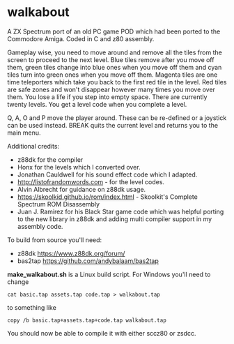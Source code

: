 # walkabout

A ZX Spectrum port of an old PC game POD which had been ported to the Commodore Amiga. Coded in C and z80 assembly.

Gameplay wise, you need to move around and remove all the tiles from the screen to proceed to the next level. Blue tiles remove after you move off them, green tiles change into blue ones when you move off them and cyan tiles turn into green ones when you move off them. Magenta tiles are one time teleporters which take you back to the first red tile in the level. Red tiles are safe zones and won't disappear however many times you move over them. You lose a life if you step into empty space. There are currently twenty levels. You get a level code when you complete a level.

Q, A, O and P move the player around. These can be re-defined or a joystick can be used instead. BREAK quits the current level and returns you to the main menu.

Additional credits:

* z88dk for the compiler
* Honx for the levels which I converted over.
* Jonathan Cauldwell for his sound effect code which I adapted.
* http://listofrandomwords.com - for the level codes.
* Alvin Albrecht for guidance on z88dk usage.
* https://skoolkid.github.io/rom/index.html - Skoolkit's Complete Spectrum ROM Disassembly
* Juan J. Ramirez for his Black Star game code which was helpful porting to the new library in z88dk and adding multi compiler support in my assembly code. 

To build from source you'll need:

* z88dk https://www.z88dk.org/forum/
* bas2tap https://github.com/andybalaam/bas2tap

**make_walkabout.sh** is a Linux build script. For Windows you'll need to change

`cat basic.tap assets.tap code.tap > walkabout.tap`

to something like

`copy /b basic.tap+assets.tap+code.tap walkabout.tap`

You should now be able to compile it with either sccz80 or zsdcc.

